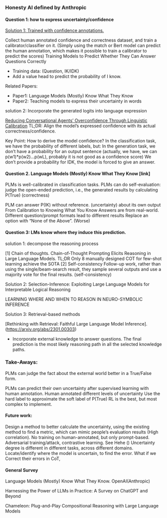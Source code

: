
### Honesty AI defined by Anthropic

#### Question 1: how to express uncertainty/confidence

<u>Solution 1: Trained with confidence annotations.</u>

Collect human annotated confidence and correctness dataset, and train a calibrator/classifier on it. (Simply using the match or Bert model can predict the human annotation, which makes it possible to train a calibrator to predict the scores) Training Models to Predict Whether They Can Answer Questions Correctly

* Training data: (Question, IK/IDK)
* Add a value head to predict the probability of I know. 

Related Papers:

* Paper1: Language Models (Mostly) Know What They Know
* Paper2: Teaching models to express their uncertainty in words

solution 2:  Incorporate the generated logits into language expression

[Reducing Conversational Agents’ Overconfidence Through Linguistic Calibration](link)
TL;DR: Align the model’s expressed confidence with its actual correctness/confidence.

Key Point: How to derive the model confidence?
In the classification task, we have the probability of different labels, but:
In the generation task, we don’t have a probability for an output sentence (actually, we have, we can p(w1)*p(w2)...p(wL), probably it is not good as a confidence score)
We don’t provide a probability for IDK, the model is forced to give an answer.

#### Question 2. Language Models (Mostly) Know What They Know [link]

PLMs is well-calibrated in classification tasks.
PLMs can do self-evaluation: judge the open-ended prediction, i.e., the generated results by calculating P(True) (correctness)

PLM can answer P(IK) without reference. (uncertainty) about its own output
From Calibration to Knowing What You Know
Answers are from real-world.
Different question/prompt formats lead to different results
Replace an option with “None of the Above”. (Worse)


#### Question 3: LMs know **where** they induce this prediction.

solution 1: decompose the reasoning process

[1] Chain of thoughts. 
Chain-of-Thought Prompting Elicits Reasoning in Large Language Models.
TL;DR Only 8 manually designed COT for few-shot learning achieve the SOTA 
[2] Self-consistency
Follow-up work, rather than using the single/beam-search result, they sample several outputs and use a majority vote for the final results. (self-consistency)

Solution 2: 
Selection-Inference: Exploiting Large Language Models for Interpretable Logical Reasoning

LEARNING WHERE AND WHEN TO REASON IN NEURO-SYMBOLIC INFERENCE

Solution 3: Retrieval-based methods

[Rethinking with Retrieval: Faithful Large Language Model Inference].(https://arxiv.org/abs/2301.00303)
* Incorporate external knowledge to answer questions. The final prediction is the most likely reasoning path in all the selected knowledge paths.

### Take-Aways:

PLMs can judge the fact about the external world better in a True/False form.

PLMs can predict their own uncertainty after supervised learning with human annotation. 
Human annotated different levels of uncertainty
Use the hard label to approximate the soft label of P(True)
RL is the best, but most complex to implement.

#### Future work:
Design a method to better calculate the uncertainty, using the existing method to find a metric, which can mimic people’s evaluation results (High correlation). 
No training on human-annotated, but only prompt-based.
Adversarial training/attack, contrastive learning. See Hehe ()
Uncertainty degree is different in different tasks, across different domains.
Locate/identify where the model is uncertain, to find the error.
What if we Correct their errors in CoT,


#### General Survey

Language Models (Mostly) Know What They Know. OpenAI(Anthropic)

Harnessing the Power of LLMs in Practice: A Survey on ChatGPT and Beyond

Chameleon: Plug-and-Play Compositional Reasoning with Large Language Models
